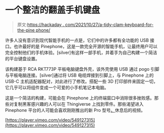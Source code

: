 # 一个整洁的翻盖手机键盘

> 原文:[https://hackaday . com/2021/10/27/a-tidy-clam-keyboard-for-the-pine phone/](https://hackaday.com/2021/10/27/a-tidy-clamshell-keyboard-for-the-pinephone/)

许多人没有意识到现代智能手机的一点是，它们中的许多都有全功能的 USB 接口。也许最好的是 Pinephone，这是一款完全开源的智能手机，让最终用户可以完全控制他们的手机体验。[silver]有这样一部手机，并着手为自己构建一个简洁的平台键盘设置。

该构建基于 RCA RKT773P 平板电脑键盘外壳，该外壳使用 USB 通过 pogo 引脚与平板电脑连接。[silver]通过将 USB 电缆焊接到引脚上，与 Pinephone 上的 USB-C 主机适配器配对，对此进行了修改。搭配一些 3D 打印部件来固定一切，它几乎可以将组件变成一个可爱的小手机笔记本电脑。

这是一个简洁的构建，可能会在 Pinephone 上的终端窗口中消除很多挫败感。那些对复制黑客感兴趣的人可以在 Thingiverse 上找到零件。那些渴望进入 Pinephone 平台的人可能会喜欢刚刚推出的新 Pro 型号[。](https://hackaday.com/2021/10/19/the-pinephone-pro-is-here-but-its-still-probably-not-the-year-of-open-source-linux-on-the-smartphone/)休息后的视频。

[https://player.vimeo.com/video/549127315](https://player.vimeo.com/video/549127315)